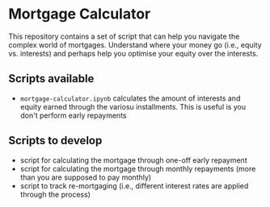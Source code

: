 # Mortgage Calculator


This repository contains a set of script that can help you navigate the complex world of mortgages.
Understand where your money go (i.e., equity vs. interests) and perhaps help you optimise your equity over the interests.


## Scripts available

- ```mortgage-calculator.ipynb``` calculates the amount of interests and equity earned through the variosu installments. This is useful is you don't perform early repayments


## Scripts to develop

- script for calculating the mortgage through one-off early repayment
- script for calculating the mortgage through monthly repayments (more than you are supposed to pay monthly)
- script to track re-mortgaging (i.e., different interest rates are applied through the process)
